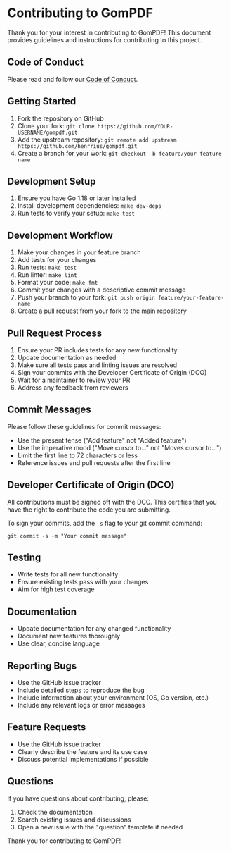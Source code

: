 # Contributing to GomPDF

Thank you for your interest in contributing to GomPDF! This document provides guidelines and instructions for contributing to this project.

## Code of Conduct

Please read and follow our [Code of Conduct](CODE_OF_CONDUCT.md).

## Getting Started

1. Fork the repository on GitHub
2. Clone your fork: `git clone https://github.com/YOUR-USERNAME/gompdf.git`
3. Add the upstream repository: `git remote add upstream https://github.com/henrrius/gompdf.git`
4. Create a branch for your work: `git checkout -b feature/your-feature-name`

## Development Setup

1. Ensure you have Go 1.18 or later installed
2. Install development dependencies: `make dev-deps`
3. Run tests to verify your setup: `make test`

## Development Workflow

1. Make your changes in your feature branch
2. Add tests for your changes
3. Run tests: `make test`
4. Run linter: `make lint`
5. Format your code: `make fmt`
6. Commit your changes with a descriptive commit message
7. Push your branch to your fork: `git push origin feature/your-feature-name`
8. Create a pull request from your fork to the main repository

## Pull Request Process

1. Ensure your PR includes tests for any new functionality
2. Update documentation as needed
3. Make sure all tests pass and linting issues are resolved
4. Sign your commits with the Developer Certificate of Origin (DCO)
5. Wait for a maintainer to review your PR
6. Address any feedback from reviewers

## Commit Messages

Please follow these guidelines for commit messages:

- Use the present tense ("Add feature" not "Added feature")
- Use the imperative mood ("Move cursor to..." not "Moves cursor to...")
- Limit the first line to 72 characters or less
- Reference issues and pull requests after the first line

## Developer Certificate of Origin (DCO)

All contributions must be signed off with the DCO. This certifies that you have the right to contribute the code you are submitting.

To sign your commits, add the `-s` flag to your git commit command:

```
git commit -s -m "Your commit message"
```

## Testing

- Write tests for all new functionality
- Ensure existing tests pass with your changes
- Aim for high test coverage

## Documentation

- Update documentation for any changed functionality
- Document new features thoroughly
- Use clear, concise language

## Reporting Bugs

- Use the GitHub issue tracker
- Include detailed steps to reproduce the bug
- Include information about your environment (OS, Go version, etc.)
- Include any relevant logs or error messages

## Feature Requests

- Use the GitHub issue tracker
- Clearly describe the feature and its use case
- Discuss potential implementations if possible

## Questions

If you have questions about contributing, please:

1. Check the documentation
2. Search existing issues and discussions
3. Open a new issue with the "question" template if needed

Thank you for contributing to GomPDF!
